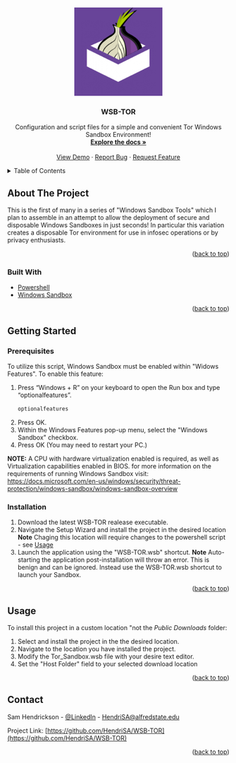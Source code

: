 <div id="top"></div>

<!-- PROJECT LOGO -->

<br />

<p align="center">
  <img width="200" height="200" src="https://github.com/HendriSA/WSB-TOR/blob/main/productimage.png">
</p>

  <h3 align="center">WSB-TOR</h3>

  <p align="center">
    Configuration and script files for a simple and convenient Tor Windows Sandbox Environment!
    <br />
    <a href="https://github.com/HendriSA/WSB-TOR"><strong>Explore the docs »</strong></a>
    <br />
    <br />
    <a href="https://github.com/HendriSA/WSB-TOR">View Demo</a>
    ·
    <a href="https://github.com/HendriSA/WSB-TOR/issues">Report Bug</a>
    ·
    <a href="https://github.com/HendriSA/WSB-TOR/issues">Request Feature</a>
  </p>
</div>



<!-- TABLE OF CONTENTS -->
<details>
  <summary>Table of Contents</summary>
  <ol>
    <li>
      <a href="#about-the-project">About The Project</a>
      <ul>
        <li><a href="#built-with">Built With</a></li>
      </ul>
    </li>
    <li>
      <a href="#getting-started">Getting Started</a>
      <ul>
        <li><a href="#prerequisites">Prerequisites</a></li>
        <li><a href="#installation">Installation</a></li>
      </ul>
    </li>
    <li><a href="#usage">Usage</a></li>
    <li><a href="#contact">Contact</a></li>
  </ol>
</details>



<!-- ABOUT THE PROJECT -->
## About The Project
This is the first of many in a series of "Windows Sandbox Tools" which I plan to assemble in an attempt to allow the deployment of secure and disposable Windows Sandboxes in just seconds! In particular this variation creates a disposable Tor environment for use in infosec operations or by privacy enthusiasts.

<p align="right">(<a href="#top">back to top</a>)</p>



### Built With
* [Powershell](https://docs.microsoft.com/en-us/powershell/)
* [Windows Sandbox](https://docs.microsoft.com/en-us/windows/security/threat-protection/windows-sandbox/windows-sandbox-overview)
<p align="right">(<a href="#top">back to top</a>)</p>



<!-- GETTING STARTED -->
## Getting Started
### Prerequisites
To utilize this script, Windows Sandbox must be enabled within "Widows Features". To enable this feature:

1. Press “Windows + R” on your keyboard to open the Run box and type “optionalfeatures”.
    ```sh
    optionalfeatures
    ```
2. Press OK.
3. Within the Windows Features pop-up menu, select the "Windows Sandbox" checkbox.
4. Press OK (You may need to restart your PC.)

**NOTE:** A CPU with hardware virtualization enabled is required, as well as Virtualization capabilities enabled in BIOS. for more information on the requirements of running Windows Sandbox visit: https://docs.microsoft.com/en-us/windows/security/threat-protection/windows-sandbox/windows-sandbox-overview

### Installation
1. Download the latest WSB-TOR realease executable.
2. Navigate the Setup Wizard and install the project in the desired location
	**Note** Chaging this location will require changes to the powershell script - see <a href="#usage">Usage</a></li>
3. Launch the application using the "WSB-TOR.wsb" shortcut.
	**Note** Auto-starting the application post-installation will throw an error. This is benign and can be ignored. Instead use the WSB-TOR.wsb shortcut to launch your Sandbox.


<p align="right">(<a href="#top">back to top</a>)</p>



<!-- USAGE EXAMPLES -->
## Usage
To install this project in a custom location "not the _Public Downloads_ folder:
1. Select and install the project in the the desired location.
2. Navigate to the location you have installed the project.
3. Modify the Tor_Sandbox.wsb file with your desire text editor.
4. Set the "Host Folder" field to your selected download location
<p align="right">(<a href="#top">back to top</a>)</p>

<!-- CONTACT -->
## Contact
Sam Hendrickson - [@LinkedIn](https://www.linkedin.com/in/samuel-hendrickson3/) - HendriSA@alfredstate.edu

Project Link: [https://github.com/HendriSA/WSB-TOR](https://github.com/HendriSA/WSB-TOR)

<p align="right">(<a href="#top">back to top</a>)</p>
